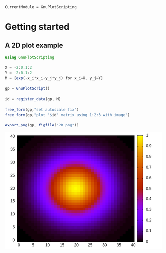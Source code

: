 ```@meta
CurrentModule = GnuPlotScripting
```

# Getting started

## A 2D plot example

```julia
using GnuPlotScripting 

X = -2:0.1:2
Y = -2:0.1:2
M = [exp(-x_i*x_i-y_j*y_j) for x_i=X, y_j=Y]

gp = GnuPlotScript()

id = register_data(gp, M)

free_form(gp,"set autoscale fix")
free_form(gp,"plot '$id' matrix using 1:2:3 with image")

export_png(gp, figfile("2D.png"))
```

![script_2](./figures/2D.png)

